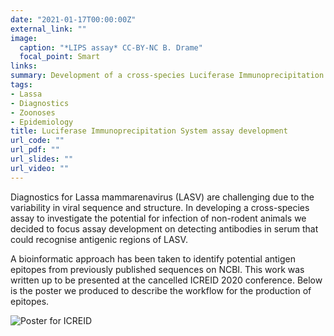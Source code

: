 ```yaml
---
date: "2021-01-17T00:00:00Z"
external_link: ""
image:
  caption: "*LIPS assay* CC-BY-NC B. Drame"
  focal_point: Smart
links:
summary: Development of a cross-species Luciferase Immunoprecipitation System (LIPS) assay for Lassa mammarenavirus. This work is ongoing between the International Atomic Energy Agency, University College London and the Royal Veterinary College.
tags:
- Lassa
- Diagnostics
- Zoonoses
- Epidemiology
title: Luciferase Immunoprecipitation System assay development
url_code: ""
url_pdf: ""
url_slides: ""
url_video: ""
---
```


Diagnostics for Lassa mammarenavirus (LASV) are challenging due to the variability in viral sequence and structure. In developing a cross-species assay to investigate the potential for infection of non-rodent animals we decided to focus assay development on detecting antibodies in serum that could recognise antigenic regions of LASV.

A bioinformatic approach has been taken to identify potential antigen epitopes from previously published sequences on NCBI. This work was written up to be presented at the cancelled ICREID 2020 conference. Below is the poster we produced to describe the workflow for the production of epitopes.

![Poster for ICREID](/media/poster.jpg)
